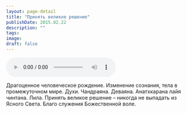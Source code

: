 ```yaml
---
layout: page-detail
title: "Принять великое решение"
publishDate: 2015.02.22
description: ""
tags:
image:
draft: false
---
```


<audio title="2015.02.22 - Принять великое решение.mp3" src="https://filer-api.advayta.org/v1.0/public/files/74162" controls=""></audio>

 Драгоценное человеческое рождение. Изменение сознания, тела в промежуточном мире. Духи. Чандраяна. Деваяна. Анатхкарана лайя чинтана. Лила. Принять великое решение – никогда не выпадать из Ясного Света. Благо служения Божественной воле. 

  
